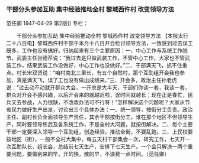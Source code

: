 ### 干部分头参加互助  集中经验推动全村  黎城西仵村  改变领导方法
范任卿
1947-04-29
第2版()
专栏：

　　干部分头参加互助
    集中经验推动全村
    黎城西仵村
    改变领导方法
    【本报太行二十八日电】黎城西仵村干部于本月十八日开会检讨领导方法，一致感到过去误工既多，工作也没有搞好。归纳起来有三个主要原因：一、中心工作与系统工作脱节。武委主任张德芹说：“我过去是只做武装工作，不管中心工作，大家也不管武装工作，结果武装工作没做好，中心工作也没做好。”二、干部满天飞，抓不住重点。村长宋双贤说：“咱村南北三里长，有五个自然村，那个互助组开会我也参加，真是满天飞，误了工也没有做出成绩来。”三、开会多，政治主任孙老虎说：“过去动不动就开群众大会，一开总是大半天，干部们你谈一套，我谈一套，群众对开会不感兴趣，以后开会来的就越迟啦，误时间就越长；现在正是春忙，民兵又去参战，人力很缺，不改改办法可不行呀！”怎样解决这个问题呢？大家从节省民力做好生产出发，讨论出三个具体办法：一、统一领导，按街分工负责。政治主任、副村长负全面领导生产责任，其余干部按街分工，谁在那个地区不但领导生产，同时要领导练武及各系统工作，不是全村大问题，就按街解决。二、每个主要干部一定要深入领导一个互助组，创造经验，推动全街，不要乱跑。三、上民校要按地区（街），一般不全村大集中，每五天村干部集会一次，研究工作，七天开一次互助队长、组长会，总结前七天生产，安排下七天生产。一个会只解决一两个重要问题，要做到来的早，开的快，散的早，不浪费一点时间。（范任卿）
